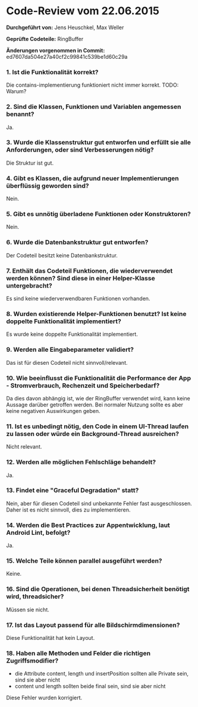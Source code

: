 # Code-Review vom 22.06.2015

**Durchgeführt von:** Jens Heuschkel, Max Weller 

**Geprüfte Codeteile:** RingBuffer

**Änderungen vorgenommen in Commit:** ed7607da504e27a40cf2c99841c539be1d60c29a

### 1. Ist die Funktionalität korrekt?

Die contains-implementierung funktioniert nicht immer korrekt. TODO: Warum?

### 2. Sind die Klassen, Funktionen und Variablen angemessen benannt?

Ja.

### 3. Wurde die Klassenstruktur gut entworfen und erfüllt sie alle Anforderungen, oder sind Verbesserungen nötig?

Die Struktur ist gut.

### 4. Gibt es Klassen, die aufgrund neuer Implementierungen überflüssig geworden sind?

Nein.

### 5. Gibt es unnötig überladene Funktionen oder Konstruktoren?

Nein.

### 6. Wurde die Datenbankstruktur gut entworfen?

Der Codeteil besitzt keine Datenbankstruktur.

### 7. Enthält das Codeteil Funktionen, die wiederverwendet werden können? Sind diese in einer Helper-Klasse untergebracht?

Es sind keine wiederverwendbaren Funktionen vorhanden.

### 8. Wurden existierende Helper-Funktionen benutzt? Ist keine doppelte Funktionalität implementiert?

Es wurde keine doppelte Funktionalität implementiert.

### 9. Werden alle Eingabeparameter validiert?

Das ist für diesen Codeteil nicht sinnvoll/relevant.

### 10. Wie beeinflusst die Funktionalität die Performance der App - Stromverbrauch, Rechenzeit und Speicherbedarf?

Da dies davon abhängig ist, wie der RingBuffer verwendet wird, kann keine Aussage darüber getroffen werden. Bei normaler Nutzung sollte es aber keine negativen Auswirkungen geben.

### 11. Ist es unbedingt nötig, den Code in einem UI-Thread laufen zu lassen oder würde ein Background-Thread ausreichen?

Nicht relevant.

### 12. Werden alle möglichen Fehlschläge behandelt?

Ja.

### 13. Findet eine "Graceful Degradation" statt?

Nein, aber für diesen Codeteil sind unbekannte Fehler fast ausgeschlossen. Daher ist es nicht sinnvoll, dies zu implementieren.

### 14. Werden die Best Practices zur Appentwicklung, laut Android Lint, befolgt?

Ja.

### 15. Welche Teile können parallel ausgeführt werden?

Keine.

### 16. Sind die Operationen, bei denen Threadsicherheit benötigt wird, threadsicher?

Müssen sie nicht.

### 17. Ist das Layout passend für alle Bildschirmdimensionen?

Diese Funktionalität hat kein Layout.

### 18. Haben alle Methoden und Felder die richtigen Zugriffsmodifier?

- die Attribute content, length und insertPosition sollten alle Private sein, sind sie aber nicht
- content und length sollten beide final sein, sind sie aber nicht

Diese Fehler wurden korrigiert.

